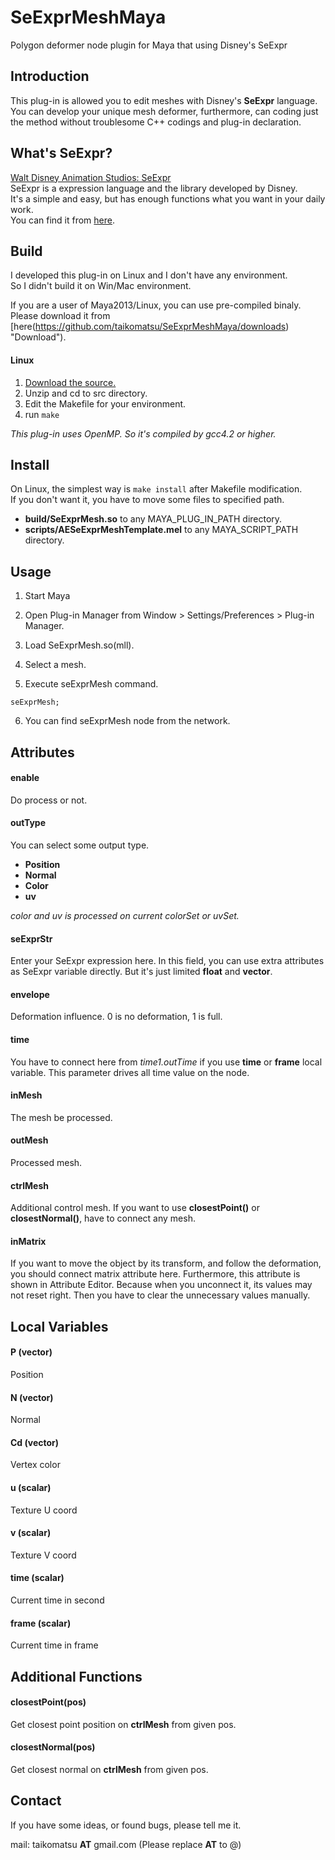 SeExprMeshMaya
==============

Polygon deformer node plugin for Maya that using Disney's SeExpr


Introduction
------------
This plug-in is allowed you to edit meshes with Disney's __SeExpr__ language.  
You can develop your unique mesh deformer, furthermore, can coding just the method without troublesome C++ codings and plug-in declaration. 


What's SeExpr?
--------------
[Walt Disney Animation Studios: SeExpr](http://www.disneyanimation.com/technology/seexpr.html "SeExpr")  
SeExpr is a expression language and the library developed by Disney.  
It's a simple and easy, but has enough functions what you want in your daily work.  
You can find it from [here](http://wdas.github.com/SeExpr/doxygen/userdoc.html "User Documentation").  

Build
-----
I developed this plug-in on Linux and I don't have any environment.  
So I didn't build it on Win/Mac environment. 

If you are a user of Maya2013/Linux, you can use pre-compiled binaly. 
Please download it from [here(https://github.com/taikomatsu/SeExprMeshMaya/downloads) "Download"). 

#### Linux
1. [Download the source.](https://github.com/taikomatsu/SeExprMeshMaya/downloads "Download")
2. Unzip and cd to src directory.
3. Edit the Makefile for your environment.
4. run `make`

_This plug-in uses OpenMP._ 
_So it's compiled by gcc4.2 or higher._ 

Install
-------
On Linux, the simplest way is `make install` after Makefile modification.  
If you don't want it, you have to move some files to specified path.

- __build/SeExprMesh.so__ to any MAYA_PLUG_IN_PATH directory.
- __scripts/AESeExprMeshTemplate.mel__ to any MAYA_SCRIPT_PATH directory.


Usage
-----
1. Start Maya

2. Open Plug-in Manager from Window > Settings/Preferences > Plug-in Manager.

3. Load SeExprMesh.so(mll).

4. Select a mesh.

5. Execute seExprMesh command.

  `seExprMesh;`

6. You can find seExprMesh node from the network.


Attributes
----------
#### enable
Do process or not.

#### outType
You can select some output type.
- __Position__ 
- __Normal__ 
- __Color__ 
- __uv__ 

*color and uv is processed on current colorSet or uvSet.*

#### seExprStr
Enter your SeExpr expression here. 
In this field, you can use extra attributes as SeExpr variable directly. 
But it's just limited __float__ and __vector__. 

#### envelope
Deformation influence. 
0 is no deformation, 1 is full.

#### time
You have to connect here from _time1.outTime_ if you use __time__ or __frame__ local variable. 
This parameter drives all time value on the node.

#### inMesh
The mesh be processed.

#### outMesh
Processed mesh.

#### ctrlMesh
Additional control mesh. 
If you want to use __closestPoint()__ or __closestNormal()__, have to connect any mesh.

#### inMatrix
If you want to move the object by its transform, and follow the deformation, you should connect matrix attribute here. 
Furthermore, this attribute is shown in Attribute Editor. 
Because when you unconnect it, its values may not reset right. 
Then you have to clear the unnecessary values manually.

Local Variables
---------------
#### P (vector)
Position

#### N (vector)
Normal

#### Cd (vector)
Vertex color

#### u (scalar)
Texture U coord

#### v (scalar)
Texture V coord

#### time (scalar)
Current time in second

#### frame (scalar)
Current time in frame


Additional Functions
--------------------
#### closestPoint(pos)
Get closest point position on __ctrlMesh__ from given pos.

#### closestNormal(pos)
Get closest normal on __ctrlMesh__ from given pos.


Contact
-------
If you have some ideas, or found bugs, please tell me it.

mail: taikomatsu __AT__ gmail.com
(Please replace __AT__ to @)

